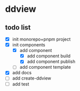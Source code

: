 # ddview
## todo list
- [x] init monorepo+pnpm project
- [x] init components
  - [x] add component
    - [x] add component build 
    - [x] add component publish
  - [ ] add component template 
- [x] add docs 
- [ ] add create-ddview
- [ ] add test
